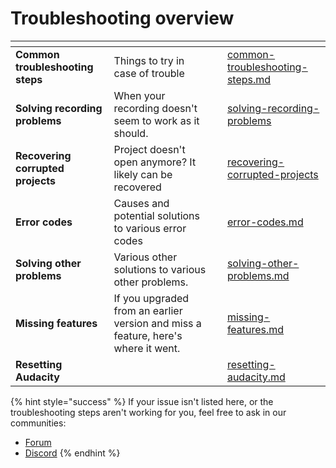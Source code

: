 # Troubleshooting overview

<table data-view="cards"><thead><tr><th></th><th></th><th></th><th data-hidden data-card-target data-type="content-ref"></th></tr></thead><tbody><tr><td><strong>Common troubleshooting steps</strong></td><td>Things to try in case of trouble</td><td></td><td><a href="common-troubleshooting-steps.md">common-troubleshooting-steps.md</a></td></tr><tr><td><strong>Solving recording problems</strong></td><td>When your recording doesn't seem to work as it should.</td><td></td><td><a href="solving-recording-problems/">solving-recording-problems</a></td></tr><tr><td><strong>Recovering corrupted projects</strong></td><td>Project doesn't open anymore? It likely can be recovered</td><td></td><td><a href="recovering-corrupted-projects/">recovering-corrupted-projects</a></td></tr><tr><td><strong>Error codes</strong></td><td>Causes and potential solutions to various error codes</td><td></td><td><a href="error-codes.md">error-codes.md</a></td></tr><tr><td><strong>Solving other problems</strong></td><td>Various other solutions to various other problems.</td><td></td><td><a href="solving-other-problems.md">solving-other-problems.md</a></td></tr><tr><td><strong>Missing features</strong></td><td>If you upgraded from an earlier version and miss a feature, here's where it went.</td><td></td><td><a href="missing-features.md">missing-features.md</a></td></tr><tr><td><strong>Resetting Audacity</strong></td><td></td><td></td><td><a href="resetting-audacity.md">resetting-audacity.md</a></td></tr></tbody></table>



{% hint style="success" %}
If your issue isn't listed here, or the troubleshooting steps aren't working for you, feel free to ask in our communities:&#x20;

* [Forum](https://forum.audacityteam.org/)
* [Discord](https://discord.gg/audacity)
{% endhint %}
